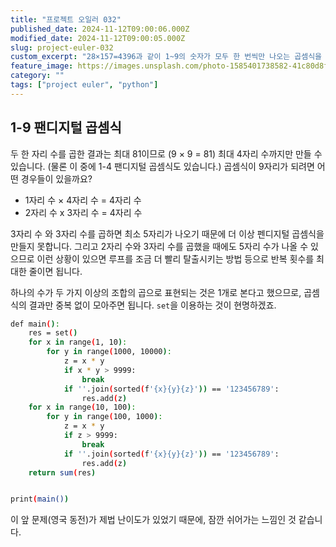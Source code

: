 ```yaml
---
title: "프로젝트 오일러 032"
published_date: 2024-11-12T09:00:06.000Z
modified_date: 2024-11-12T09:00:05.000Z
slug: project-euler-032
custom_excerpt: "28×157=4396과 같이 1~9의 숫자가 모두 한 번씩만 나오는 곱셈식을 팬디지털 곱셈식이라고 합니다. 1-9팬디지털 곱셈식을 모두 찾아봅시다. "
feature_image: https://images.unsplash.com/photo-1585401738582-41c80d8f7b10?crop=entropy&cs=tinysrgb&fit=max&fm=jpg&ixid=M3wxMTc3M3wwfDF8c2VhcmNofDV8fG51bWJlcnN8ZW58MHx8fHwxNzMxMzk1MzczfDA&ixlib=rb-4.0.3&q=80&w=2000
category: ""
tags: ["project euler", "python"]
---
```


## 1-9 팬디지털 곱셈식

두 한 자리 수를 곱한 결과는 최대 81이므로 (9 × 9 = 81) 최대 4자리 수까지만 만들 수 있습니다. (물론 이 중에 1-4
팬디지털 곱셈식도 있습니다.) 곱셈식이 9자리가 되려면 어떤 경우들이 있을까요?

  * 1자리 수 × 4자리 수 = 4자리 수
  * 2자리 수 x 3자리 수 = 4자리 수

3자리 수 와 3자리 수를 곱하면 최소 5자리가 나오기 때문에 더 이상 펜디지털 곱셈식을 만들지 못합니다. 그리고 2자리 수와 3자리 수를
곱했을 때에도 5자리 수가 나올 수 있으므로 이런 상황이 있으면 루프를 조금 더 빨리 탈출시키는 방법 등으로 반복 횟수를 최대한 줄이면
됩니다.

하나의 수가 두 가지 이상의 조합의 곱으로 표현되는 것은 1개로 본다고 했으므로, 곱셈식의 결과만 중복 없이 모아주면 됩니다. `set`을
이용하는 것이 현명하겠죠.

```bash
def main():
    res = set()
    for x in range(1, 10):
        for y in range(1000, 10000):
            z = x * y
            if x * y > 9999:
                break
            if ''.join(sorted(f'{x}{y}{z}')) == '123456789':
                res.add(z)
    for x in range(10, 100):
        for y in range(100, 1000):
            z = x * y
            if z > 9999:
                break
            if ''.join(sorted(f'{x}{y}{z}')) == '123456789':
                res.add(z)
    return sum(res)


print(main())
```
이 앞 문제(영국 동전)가 제법 난이도가 있었기 때문에, 잠깐 쉬어가는 느낌인 것 같습니다.

